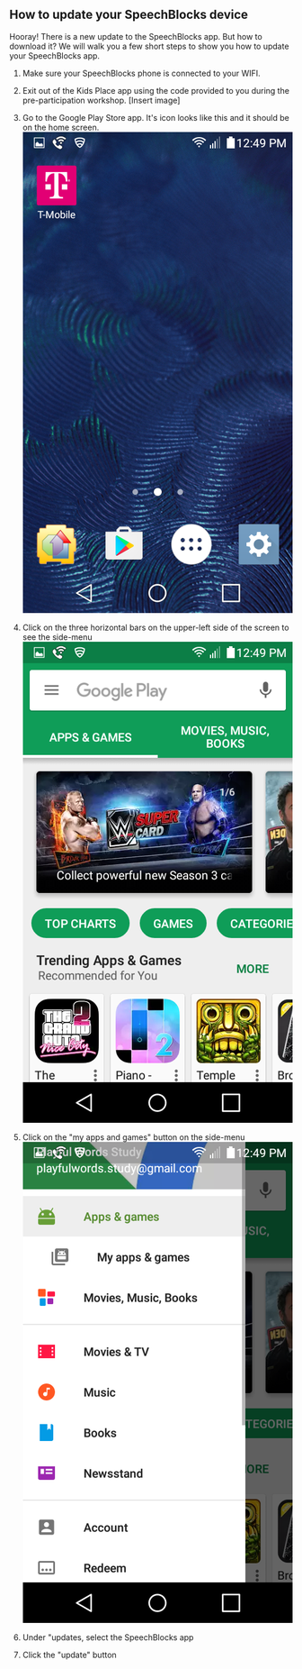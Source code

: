 ## How to update your SpeechBlocks device

Hooray! There is a new update to the SpeechBlocks app. But how to download it? We will walk you a few short steps to show you how to update your SpeechBlocks app.

1. Make sure your SpeechBlocks phone is connected to your WIFI.

2. Exit out of the Kids Place app using the code provided to you during the pre-participation workshop.
[Insert image]

3. Go to the Google Play Store app. It's icon looks like this and it should be on the home screen.
![Play store logo](/images/play-store-update/home-screen.png)

4. Click on the three horizontal bars on the upper-left side of the screen to see the side-menu
![Play store](/images/play-store-update/play-store.png)

5. Click on the "my apps and games" button on the side-menu
![Play store sidebar](/images/play-store-update/play-store-sidebar.png)

6. Under "updates, select the SpeechBlocks app

7. Click the "update" button

